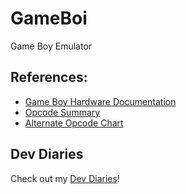 # GameBoi
Game Boy Emulator

## References:
* [Game Boy Hardware Documentation](http://marc.rawer.de/Gameboy/Docs/GBCPUman.pdf)
* [Opcode Summary](http://gameboy.mongenel.com/dmg/opcodes.html)
* [Alternate Opcode Chart](http://pastraiser.com/cpu/gameboy/gameboy_opcodes.html)

## Dev Diaries
Check out my [Dev Diaries](docs/DevDiaries.md)!
